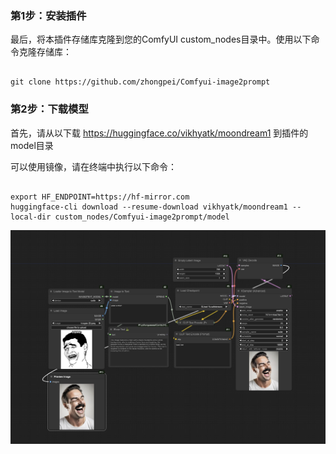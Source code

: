 



### 第1步：安装插件

最后，将本插件存储库克隆到您的ComfyUI custom_nodes目录中。使用以下命令克隆存储库：

```

git clone https://github.com/zhongpei/Comfyui-image2prompt

```

### 第2步：下载模型

首先，请从以下载 https://huggingface.co/vikhyatk/moondream1 到插件的model目录


可以使用镜像，请在终端中执行以下命令：


```

export HF_ENDPOINT=https://hf-mirror.com
huggingface-cli download --resume-download vikhyatk/moondream1 --local-dir custom_nodes/Comfyui-image2prompt/model

```

![image](workflow.jpg)